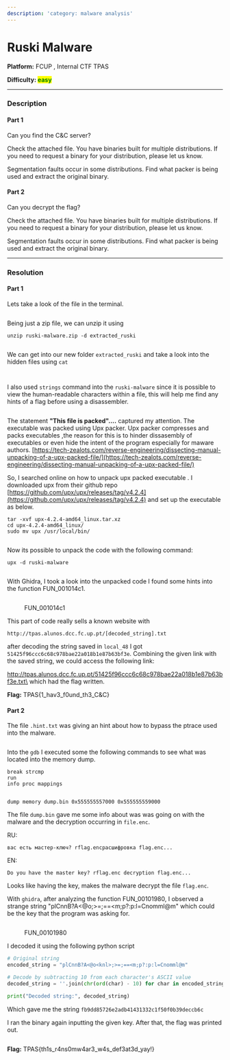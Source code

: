 ```yaml
---
description: 'category: malware analysis'
---
```


# Ruski Malware

**Platform:** FCUP , Internal CTF TPAS

**Difficulty:&#x20;**<mark style="color:green;">**easy**</mark>

***

### Description

#### Part 1

Can you find the C\&C server?

Check the attached file. You have binaries built for multiple distributions. If you need to request a binary for your distribution, please let us know.

Segmentation faults occur in some distributions. Find what packer is being used and extract the original binary.

#### Part 2

Can you decrypt the flag?

Check the attached file. You have binaries built for multiple distributions. If you need to request a binary for your distribution, please let us know.

Segmentation faults occur in some distributions. Find what packer is being used and extract the original binary.

***

### Resolution

#### Part 1

Lets take a look of the file in the terminal.

<figure><img src="../.gitbook/assets/image (2) (1) (1).png" alt=""><figcaption></figcaption></figure>

Being just a zip file, we can unzip it using

```
unzip ruski-malware.zip -d extracted_ruski
```

<figure><img src="../.gitbook/assets/image (3) (1) (1).png" alt=""><figcaption></figcaption></figure>

We can get into our new folder `extracted_ruski` and take a look into the hidden files using `cat`

<figure><img src="../.gitbook/assets/image (4) (1) (1).png" alt=""><figcaption></figcaption></figure>

<figure><img src="../.gitbook/assets/image (5) (1) (1).png" alt=""><figcaption></figcaption></figure>

&#x20;I also used `strings` command into the `ruski-malware` since it is possible to view the human-readable characters within a file, this will help me find any hints of a flag before using a disassembler.

<figure><img src="../.gitbook/assets/image (6) (1).png" alt=""><figcaption></figcaption></figure>

The statement **"This file is packed"....** captured my attention. The executable was packed using Upx packer. Upx packer compresses and packs executables ,the reason for this is to hinder dissasembly of executables or even hide the intent of the program especially for maware authors. [https://tech-zealots.com/reverse-engineering/dissecting-manual-unpacking-of-a-upx-packed-file/](https://tech-zealots.com/reverse-engineering/dissecting-manual-unpacking-of-a-upx-packed-file/)



So, I searched online on how to unpack upx packed executable . I downloaded upx from their github repo [https://github.com/upx/upx/releases/tag/v4.2.4](https://github.com/upx/upx/releases/tag/v4.2.4) and set up the executable as below.

```
tar -xvf upx-4.2.4-amd64_linux.tar.xz
cd upx-4.2.4-amd64_linux/
sudo mv upx /usr/local/bin/
```

<figure><img src="../.gitbook/assets/image (7) (1).png" alt=""><figcaption></figcaption></figure>

Now its possible to unpack the code with the following command:

```
upx -d ruski-malware
```

<figure><img src="../.gitbook/assets/image (9) (1).png" alt=""><figcaption></figcaption></figure>

With Ghidra, I took a look into the unpacked code I found some hints into the function FUN\_001014c1.

<figure><img src="../.gitbook/assets/image (5) (1).png" alt=""><figcaption><p>FUN_001014c1</p></figcaption></figure>

This part of code really sells a known website with&#x20;

`http://tpas.alunos.dcc.fc.up.pt/[decoded_string].txt`

after decoding the string saved in `local_48` I got `51425f96ccc6c68c978bae22a018b1e87b63bf3e`. Combining the given link with the saved string, we could access the following link:

http://tpas.alunos.dcc.fc.up.pt/51425f96ccc6c68c978bae22a018b1e87b63bf3e.txt\
which had the flag written.



**Flag:** TPAS{1\_hav3\_f0und\_th3\_C\&C}



#### Part 2

The file `.hint.txt` was giving an hint about how to bypass the ptrace used into the malware. &#x20;

<figure><img src="../.gitbook/assets/image (8) (1).png" alt=""><figcaption></figcaption></figure>

Into the `gdb` I executed some the following commands to see what was located into the memory dump.

```
break strcmp
run
info proc mappings
```

<figure><img src="../.gitbook/assets/image (4) (1).png" alt=""><figcaption></figcaption></figure>

`dump memory dump.bin 0x555555557000 0x555555559000`

The file `dump.bin` gave me some info about was was going on with the malware and the decryption occurring in `file.enc`.

RU:

```
вас есть мастер-ключ? rflag.encрасшифровка flag.enc...
```

EN:

```
Do you have the master key? rflag.enc decryption flag.enc...
```

Looks like having the key, makes the malware decrypt the file `flag.enc`.

With `ghidra`, after analyzing the function FUN\_00101980, I observed a strange string "plCnnB?A<@o;>=;==\<m;p?:p:l=Cnomml@m" which could be the key that the program was asking for.

<figure><img src="../.gitbook/assets/image (9).png" alt=""><figcaption><p>FUN_00101980</p></figcaption></figure>

I decoded it using the following python script

```python
# Original string
encoded_string = "plCnnB?A<@o<knl>;>=;==<m;p?:p:l=Cnomml@m"

# Decode by subtracting 10 from each character's ASCII value
decoded_string = ''.join(chr(ord(char) - 10) for char in encoded_string)

print("Decoded string:", decoded_string)

```

Which gave me the string `fb9dd85726e2adb41431332c1f50f0b39deccb6c`

I ran the binary again inputting the given key. After that, the flag was printed out.

<figure><img src="../.gitbook/assets/image (3) (1).png" alt=""><figcaption></figcaption></figure>

**Flag:** TPAS{th1s\_r4ns0mw4ar3\_w4s\_def3at3d\_yay!}
